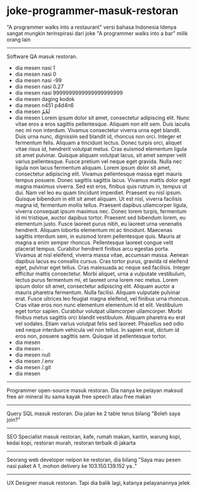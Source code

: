 # joke-programmer-masuk-restoran

"A programmer walks into a restaurant" versi bahasa Indonesia Idenya sangat mungkin terinspirasi dari joke "A programmer walks into a bar" milik orang lain

---

Software QA masuk restoran. 
- dia mesen nasi 1 
- dia mesen nasi 0 
- dia mesen nasi -99 
- dia mesen nasi 0.27 
- dia mesen nasi 9999999999999999999999
- dia mesen daging kodok
- dia mesen n451 p4d4n6
- dia mesen لَحْمٌ
- dia mesen Lorem ipsum dolor sit amet, consectetur adipiscing elit. Nunc vitae eros a eros sagittis pellentesque. Aliquam non elit sem. Duis iaculis nec mi non interdum. Vivamus consectetur viverra urna eget blandit. Duis urna nunc, dignissim sed blandit id, rhoncus non orci. Integer et fermentum felis. Aliquam a tincidunt lectus.
Donec turpis orci, aliquet vitae risus id, hendrerit volutpat metus. Cras euismod elementum ligula sit amet pulvinar. Quisque aliquam volutpat lacus, sit amet semper velit varius pellentesque. Fusce pretium vel neque eget gravida. Nulla nec ligula non lacus fermentum aliquam. Lorem ipsum dolor sit amet, consectetur adipiscing elit. Vivamus pellentesque massa eget mauris tempus posuere. Donec sagittis sagittis lacus. Vivamus mattis dolor eget magna maximus viverra. Sed est eros, finibus quis rutrum in, tempus ut dui. Nam vel leo eu quam tincidunt imperdiet. Praesent eu nisl ipsum.
Quisque bibendum in elit sit amet aliquam. Ut est nisl, viverra facilisis magna id, fermentum mollis tellus. Praesent dapibus ullamcorper ligula, viverra consequat ipsum maximus nec. Donec lorem turpis, fermentum id mi tristique, auctor dapibus tortor. Praesent sed bibendum lorem, eu elementum justo. Fusce laoreet purus nibh, eu laoreet urna venenatis hendrerit. Aliquam lobortis elementum mi ac tincidunt. Maecenas sagittis interdum sem, in euismod lorem pellentesque quis. Mauris at magna a enim semper rhoncus.
Pellentesque laoreet congue velit placerat tempus. Curabitur hendrerit finibus arcu egestas porta. Vivamus at nisl eleifend, viverra massa vitae, accumsan massa. Aenean dapibus lacus eu convallis cursus. Cras tortor purus, gravida id eleifend eget, pulvinar eget tellus. Cras malesuada ac neque sed facilisis. Integer efficitur mattis consectetur. Morbi aliquet, urna a vulputate vestibulum, lectus purus fermentum mi, et laoreet urna lorem nec metus. Lorem ipsum dolor sit amet, consectetur adipiscing elit. Aliquam auctor a mauris pharetra fermentum. Nulla facilisi.
Aliquam vulputate pulvinar erat. Fusce ultrices leo feugiat magna eleifend, vel finibus urna rhoncus. Cras vitae eros non nunc elementum elementum id et elit. Vestibulum eget tortor sapien. Curabitur volutpat ullamcorper ullamcorper. Morbi finibus metus sagittis orci blandit vestibulum. Aliquam pharetra eu erat vel sodales. Etiam varius volutpat felis sed laoreet. Phasellus sed odio sed neque interdum vehicula vel non tellus. In sapien erat, dictum id eros non, posuere sagittis sem. Quisque id pellentesque tortor.
- dia mesen
- dia mesen .
- dia mesen null
- dia mesen /.env
- dia mesen /.git
- dia mesen <script>getCreditCard()</script>

---

Programmer open-source masuk restoran. Dia nanya ke pelayan maksud free air mineral itu sama kayak free speech atau free makan

---

Query SQL masuk restoran. Dia jalan ke 2 table terus bilang "Boleh saya join?"

---

SEO Specialist masuk restoran, kafe, rumah makan, kantin, warung kopi, kedai kopi, restoran murah, restoran terbaik di jakarta

---

Seorang web developer nelpon ke restoran, dia bilang "Saya mau pesen nasi paket A 1, mohon delivery ke 103.150.139.152 ya.."

---

UX Designer masuk restoran. Tapi dia balik lagi, katanya pelayanannya jelek

